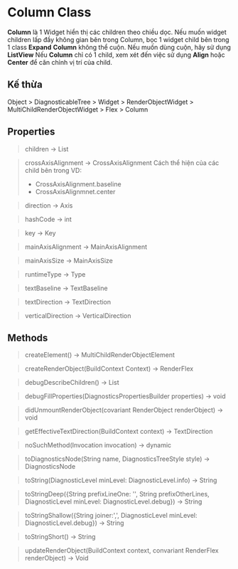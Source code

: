 # Column Class

**Column** là 1 Widget hiển thị các children theo chiều dọc.
Nếu muốn widget children lấp đầy không gian bên trong Column, bọc 1 widget child
bên trong 1 class **Expand**
**Column** không thể cuộn. Nếu muốn dùng cuộn, hãy sử dụng **ListView**
Nếu **Column** chỉ có 1 child, xem xét đến việc sử dụng **Align** hoặc **Center**
để căn chỉnh vị trí của child.

## Kế thừa

Object > DiagnosticableTree > Widget > RenderObjectWidget > MultiChildRenderObjectWidget > Flex > Column

## Properties

> children -> List<Widget>

> crossAxisAlignment -> CrossAxisAlignment
> Cách thể hiện của các child bên trong
> VD:
> - CrossAxisAlignment.baseline
> - CrossAxisAlignmnet.center

> direction -> Axis

> hashCode -> int

> key -> Key

> mainAxisAlignment -> MainAxisAlignment

> mainAxisSize -> MainAxisSize

> runtimeType -> Type

> textBaseline -> TextBaseline

> textDirection -> TextDirection

> verticalDirection -> VerticalDirection


## Methods

> createElement() -> MultiChildRenderObjectElement

> createRenderObject(BuildContext Context) -> RenderFlex

> debugDescribeChildren() -> List<DiagnosticsNode>

> debugFillProperties(DiagnosticsPropertiesBuilder properties) -> void

> didUnmountRenderObject(covariant RenderObject renderObject) -> void

> getEffectiveTextDirection(BuildContext context) -> TextDirection

> noSuchMethod(Invocation invocation) -> dynamic

> toDiagnosticsNode(String name, DiagnosticsTreeStyle style) -> DiagnosticsNode

> toString(DiagnosticLevel minLevel: DiagnosticLevel.info) -> String

> toStringDeep({String prefixLineOne: '', String prefixOtherLines, DiagnosticLevel minLevel: DiagnosticLevel.debug}) -> String

> toStringShallow({String joiner:',', DiagnosticLevel minLevel: DiagnosticLevel.debug}) -> String

> toStringShort() -> String

>updateRenderObject(BuildContext context, convariant RenderFlex renderObject) -> Void